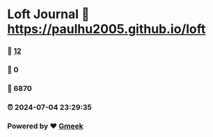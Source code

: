 # Loft Journal :link: https://paulhu2005.github.io/loft 
### :page_facing_up: [12](https://paulhu2005.github.io/loft/tag.html) 
### :speech_balloon: 0 
### :hibiscus: 6870 
### :alarm_clock: 2024-07-04 23:29:35 
### Powered by :heart: [Gmeek](https://github.com/Meekdai/Gmeek)
